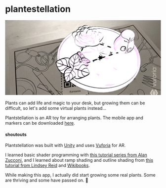 # plantestellation

![screenshot of plantstellation](cover-image.jpg "screenshot")

Plants can add life and magic to your desk, but growing them can be difficult, so let's add some virtual plants instead...

Plantstellation is an AR toy for arranging plants. The mobile app and markers can be downloaded [here](http://toomanyteeth.github.io/plantstellation).

#### shoutouts

Plantstellation was built with [Unity](https://unity3d.com/) and uses [Vuforia](https://www.vuforia.com/) for AR.

I learned basic shader programming with [this tutorial series from Alan Zucconi](http://www.alanzucconi.com/2015/06/10/a-gentle-introduction-to-shaders-in-unity3d/), and I learned about ramp shading and outline shading from [this tutorial from Lindsey Reid](https://lindseyreidblog.wordpress.com/2017/12/19/cel-shader-with-outline-in-unity/) and [Wikibooks](https://en.wikibooks.org/wiki/Cg_Programming/Unity/Toon_Shading).

While making this app, I actually did start growing some real plants. Some are thriving and some have passed on. 💖
